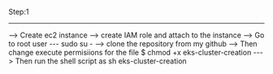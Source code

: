 Step:1 
*******
--> Create ec2 instance 
--> create IAM role and attach to the instance 
--> Go to root user --- sudo su -
--> clone the repository from my github
--> Then change execute permisiions for the file
   $ chmod +x eks-cluster-creation
---> Then run the shell script as 
     sh  eks-cluster-creation
